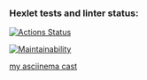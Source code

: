 ### Hexlet tests and linter status:
[![Actions Status](https://github.com/closertoreal/python-project-49/actions/workflows/hexlet-check.yml/badge.svg)](https://github.com/closertoreal/python-project-49/actions)

[![Maintainability](https://api.codeclimate.com/v1/badges/a6cc2edafa0b4c95cb10/maintainability)](https://codeclimate.com/github/closertoreal/python-project-49/maintainability)

[my asciinema cast](https://asciinema.org/a/OS6uT7xbTTRs4ak5CLlbK8HdV)

